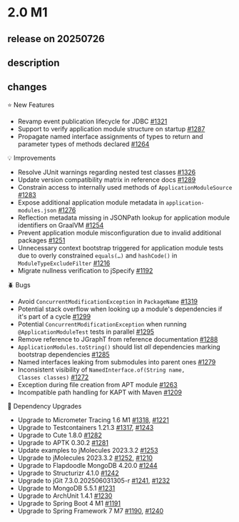 # 2.0 M1

## release on 20250726
## description
## changes
⭐ New Features

* Revamp event publication lifecycle for JDBC <a href="https://github.com/spring-projects/spring-modulith/issues/1321" data-hovercard-type="issue" data-hovercard-url="/spring-projects/spring-modulith/issues/1321/hovercard">#1321</a>
* Support to verify application module structure on startup <a href="https://github.com/spring-projects/spring-modulith/issues/1287" data-hovercard-type="issue" data-hovercard-url="/spring-projects/spring-modulith/issues/1287/hovercard">#1287</a>
* Propagate named interface assignments of types to return and parameter types of methods declared <a href="https://github.com/spring-projects/spring-modulith/issues/1264" data-hovercard-type="issue" data-hovercard-url="/spring-projects/spring-modulith/issues/1264/hovercard">#1264</a>

💡 Improvements

* Resolve JUnit warnings regarding nested test classes <a href="https://github.com/spring-projects/spring-modulith/issues/1326" data-hovercard-type="issue" data-hovercard-url="/spring-projects/spring-modulith/issues/1326/hovercard">#1326</a>
* Update version compatibility matrix in reference docs <a href="https://github.com/spring-projects/spring-modulith/issues/1289" data-hovercard-type="issue" data-hovercard-url="/spring-projects/spring-modulith/issues/1289/hovercard">#1289</a>
* Constrain access to internally used methods of <code>ApplicationModuleSource</code> <a href="https://github.com/spring-projects/spring-modulith/issues/1283" data-hovercard-type="issue" data-hovercard-url="/spring-projects/spring-modulith/issues/1283/hovercard">#1283</a>
* Expose additional application module metadata in <code>application-modules.json</code> <a href="https://github.com/spring-projects/spring-modulith/issues/1276" data-hovercard-type="issue" data-hovercard-url="/spring-projects/spring-modulith/issues/1276/hovercard">#1276</a>
* Reflection metadata missing in JSONPath lookup for application module identifiers on GraalVM <a href="https://github.com/spring-projects/spring-modulith/issues/1254" data-hovercard-type="issue" data-hovercard-url="/spring-projects/spring-modulith/issues/1254/hovercard">#1254</a>
* Prevent application module misconfiguration due to invalid additional packages <a href="https://github.com/spring-projects/spring-modulith/issues/1251" data-hovercard-type="issue" data-hovercard-url="/spring-projects/spring-modulith/issues/1251/hovercard">#1251</a>
* Unnecessary context bootstrap triggered for application module tests due to overly constrained <code>equals(…)</code> and <code>hashCode()</code> in <code>ModuleTypeExcludeFilter</code> <a href="https://github.com/spring-projects/spring-modulith/issues/1216" data-hovercard-type="issue" data-hovercard-url="/spring-projects/spring-modulith/issues/1216/hovercard">#1216</a>
* Migrate nullness verification to jSpecify <a href="https://github.com/spring-projects/spring-modulith/issues/1192" data-hovercard-type="issue" data-hovercard-url="/spring-projects/spring-modulith/issues/1192/hovercard">#1192</a>

🪲 Bugs

* Avoid <code>ConcurrentModificationException</code> in <code>PackageName</code> <a href="https://github.com/spring-projects/spring-modulith/issues/1319" data-hovercard-type="issue" data-hovercard-url="/spring-projects/spring-modulith/issues/1319/hovercard">#1319</a>
* Potential stack overflow when looking up a module's dependencies if it's part of a cycle <a href="https://github.com/spring-projects/spring-modulith/issues/1299" data-hovercard-type="issue" data-hovercard-url="/spring-projects/spring-modulith/issues/1299/hovercard">#1299</a>
* Potential <code>ConcurrentModificationException</code> when running <code>@ApplicationModuleTest</code> tests in parallel <a href="https://github.com/spring-projects/spring-modulith/issues/1295" data-hovercard-type="issue" data-hovercard-url="/spring-projects/spring-modulith/issues/1295/hovercard">#1295</a>
* Remove reference to JGraphT from reference documentation <a href="https://github.com/spring-projects/spring-modulith/issues/1288" data-hovercard-type="issue" data-hovercard-url="/spring-projects/spring-modulith/issues/1288/hovercard">#1288</a>
* <code>ApplicationModules.toString()</code> should list *all* dependencies marking bootstrap dependencies <a href="https://github.com/spring-projects/spring-modulith/issues/1285" data-hovercard-type="issue" data-hovercard-url="/spring-projects/spring-modulith/issues/1285/hovercard">#1285</a>
* Named interfaces leaking from submodules into parent ones <a href="https://github.com/spring-projects/spring-modulith/issues/1279" data-hovercard-type="issue" data-hovercard-url="/spring-projects/spring-modulith/issues/1279/hovercard">#1279</a>
* Inconsistent visibility of <code>NamedInterface.of(String name, Classes classes)</code> <a href="https://github.com/spring-projects/spring-modulith/issues/1272" data-hovercard-type="issue" data-hovercard-url="/spring-projects/spring-modulith/issues/1272/hovercard">#1272</a>
* Exception during file creation from APT module <a href="https://github.com/spring-projects/spring-modulith/issues/1263" data-hovercard-type="issue" data-hovercard-url="/spring-projects/spring-modulith/issues/1263/hovercard">#1263</a>
* Incompatible path handling for KAPT with Maven <a href="https://github.com/spring-projects/spring-modulith/issues/1209" data-hovercard-type="issue" data-hovercard-url="/spring-projects/spring-modulith/issues/1209/hovercard">#1209</a>

🔨 Dependency Upgrades

* Upgrade to Micrometer Tracing 1.6 M1 <a href="https://github.com/spring-projects/spring-modulith/issues/1318" data-hovercard-type="issue" data-hovercard-url="/spring-projects/spring-modulith/issues/1318/hovercard">#1318</a>, <a href="https://github.com/spring-projects/spring-modulith/issues/1221" data-hovercard-type="issue" data-hovercard-url="/spring-projects/spring-modulith/issues/1221/hovercard">#1221</a>
* Upgrade to Testcontainers 1.21.3 <a href="https://github.com/spring-projects/spring-modulith/issues/1317" data-hovercard-type="issue" data-hovercard-url="/spring-projects/spring-modulith/issues/1317/hovercard">#1317</a>, <a href="https://github.com/spring-projects/spring-modulith/issues/1243" data-hovercard-type="issue" data-hovercard-url="/spring-projects/spring-modulith/issues/1243/hovercard">#1243</a>
* Upgrade to Cute 1.8.0 <a href="https://github.com/spring-projects/spring-modulith/issues/1282" data-hovercard-type="issue" data-hovercard-url="/spring-projects/spring-modulith/issues/1282/hovercard">#1282</a>
* Upgrade to APTK 0.30.2 <a href="https://github.com/spring-projects/spring-modulith/issues/1281" data-hovercard-type="issue" data-hovercard-url="/spring-projects/spring-modulith/issues/1281/hovercard">#1281</a>
* Update examples to jMolecules 2023.3.2 <a href="https://github.com/spring-projects/spring-modulith/issues/1253" data-hovercard-type="issue" data-hovercard-url="/spring-projects/spring-modulith/issues/1253/hovercard">#1253</a>
* Upgrade to jMolecules 2023.3.2 <a href="https://github.com/spring-projects/spring-modulith/issues/1252" data-hovercard-type="issue" data-hovercard-url="/spring-projects/spring-modulith/issues/1252/hovercard">#1252</a>, <a href="https://github.com/spring-projects/spring-modulith/issues/1210" data-hovercard-type="issue" data-hovercard-url="/spring-projects/spring-modulith/issues/1210/hovercard">#1210</a>
* Upgrade to Flapdoodle MongoDB 4.20.0 <a href="https://github.com/spring-projects/spring-modulith/issues/1244" data-hovercard-type="issue" data-hovercard-url="/spring-projects/spring-modulith/issues/1244/hovercard">#1244</a>
* Upgrade to Structurizr 4.1.0 <a href="https://github.com/spring-projects/spring-modulith/issues/1242" data-hovercard-type="issue" data-hovercard-url="/spring-projects/spring-modulith/issues/1242/hovercard">#1242</a>
* Upgrade to jGit 7.3.0.202506031305-r <a href="https://github.com/spring-projects/spring-modulith/issues/1241" data-hovercard-type="issue" data-hovercard-url="/spring-projects/spring-modulith/issues/1241/hovercard">#1241</a>, <a href="https://github.com/spring-projects/spring-modulith/issues/1232" data-hovercard-type="issue" data-hovercard-url="/spring-projects/spring-modulith/issues/1232/hovercard">#1232</a>
* Upgrade to MongoDB 5.5.1 <a href="https://github.com/spring-projects/spring-modulith/issues/1231" data-hovercard-type="issue" data-hovercard-url="/spring-projects/spring-modulith/issues/1231/hovercard">#1231</a>
* Upgrade to ArchUnit 1.4.1 <a href="https://github.com/spring-projects/spring-modulith/issues/1230" data-hovercard-type="issue" data-hovercard-url="/spring-projects/spring-modulith/issues/1230/hovercard">#1230</a>
* Upgrade to Spring Boot 4 M1 <a href="https://github.com/spring-projects/spring-modulith/issues/1191" data-hovercard-type="issue" data-hovercard-url="/spring-projects/spring-modulith/issues/1191/hovercard">#1191</a>
* Upgrade to Spring Framework 7 M7 <a href="https://github.com/spring-projects/spring-modulith/issues/1190" data-hovercard-type="issue" data-hovercard-url="/spring-projects/spring-modulith/issues/1190/hovercard">#1190</a>, <a href="https://github.com/spring-projects/spring-modulith/issues/1240" data-hovercard-type="issue" data-hovercard-url="/spring-projects/spring-modulith/issues/1240/hovercard">#1240</a>

